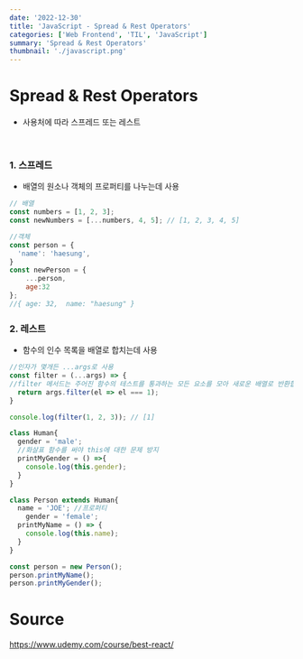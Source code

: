 ```yaml
---
date: '2022-12-30'
title: 'JavaScript - Spread & Rest Operators'
categories: ['Web Frontend', 'TIL', 'JavaScript']
summary: 'Spread & Rest Operators'
thumbnail: './javascript.png'
---
```


# Spread & Rest Operators
- 사용처에 따라 스프레드 또는 레스트
<br>

### 1. 스프레드
- 배열의 원소나 객체의 프로퍼티를 나누는데 사용
```jsx
// 배열
const numbers = [1, 2, 3];
const newNumbers = [...numbers, 4, 5]; // [1, 2, 3, 4, 5]

//객체
const person = {
  'name': 'haesung',
}
const newPerson = { 
	...person, 
	age:32
};
//{ age: 32,  name: "haesung" }
```

### 2. 레스트
-  함수의 인수 목록을 배열로 합치는데 사용
```jsx
//인자가 몇개든 ...args로 사용
const filter = (...args) => { 
//filter 메서드는 주어진 함수의 테스트를 통과하는 모든 요소를 모아 새로운 배열로 반환합니다.
  return args.filter(el => el === 1);
}

console.log(filter(1, 2, 3)); // [1]
```

```jsx
class Human{
  gender = 'male';
  //화살표 함수를 써야 this에 대한 문제 방지
  printMyGender = () =>{
    console.log(this.gender);
  }
}

class Person extends Human{
  name = 'JOE'; //프로퍼티
	gender = 'female';
  printMyName = () => {
    console.log(this.name);
  }
}

const person = new Person();
person.printMyName();
person.printMyGender();
```

# Source

https://www.udemy.com/course/best-react/